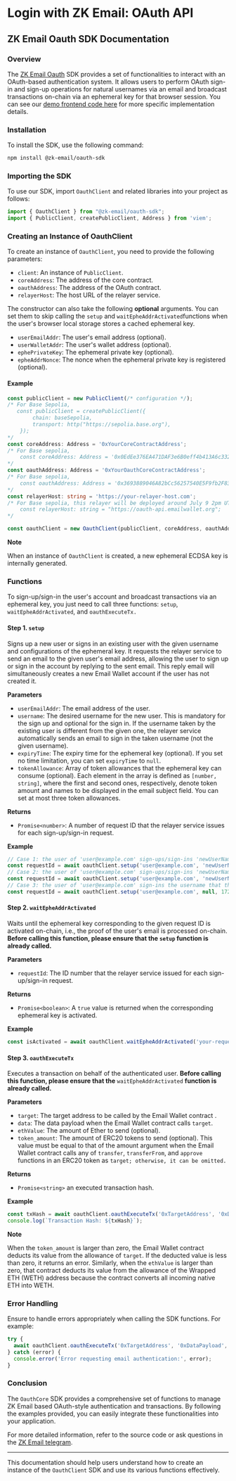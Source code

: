 # Login with ZK Email: OAuth API

## ZK Email Oauth SDK Documentation

### Overview

The [ZK Email Oauth](https://github.com/zkemail/email-wallet/tree/feat/oauth-mvp/packages/ts-sdk) SDK provides a set of functionalities to interact with an OAuth-based authentication system. It allows users to perform OAuth sign-in and sign-up operations for natural usernames via an email and broadcast transactions on-chain via an ephemeral key for that browser session. You can see our [demo frontend code here](https://github.com/zkemail/oauth-demo-ui) for more specific implementation details.

### Installation

To install the SDK, use the following command:

```bash
npm install @zk-email/oauth-sdk
```

### Importing the SDK

To use our SDK, import `OauthClient` and related libraries into your project as follows:

```typescript
import { OauthClient } from "@zk-email/oauth-sdk";
import { PublicClient, createPublicClient, Address } from 'viem';
```

### Creating an Instance of OauthClient

To create an instance of `OauthClient`, you need to provide the following parameters:

* `client`: An instance of `PublicClient`.
* `coreAddress`: The address of the core contract.
* `oauthAddress`: The address of the OAuth contract.
* `relayerHost`: The host URL of the relayer service.

The constructor can also take the following **optional** arguments. You can set them to skip calling the `setup` and `waitEpheAddrActivated`functions when the user's browser local storage stores a cached ephemeral key.

* `userEmailAddr`: The user's email address (optional).
* `userWalletAddr`: The user's wallet address (optional).
* `ephePrivateKey`: The ephemeral private key (optional).
* `epheAddrNonce`: The nonce when the ephemeral private key is registered (optional).

#### Example

```typescript
const publicClient = new PublicClient(/* configuration */);
/* For Base Sepolia,
   const publicClient = createPublicClient({
        chain: baseSepolia,
        transport: http("https://sepolia.base.org"),
    });
*/
const coreAddress: Address = '0xYourCoreContractAddress';
/* For Base sepolia,
    const coreAddress: Address = '0x0EdEe376EA471DAF3e6B0eff4b413A6c332D5195';
*/
const oauthAddress: Address = '0xYourOauthCoreContractAddress';
/* For Base sepolia,
    const oauthAddress: Address = '0x3693889046A82bCc56257540E5F9fb2F83A7A79b';
*/
const relayerHost: string = 'https://your-relayer-host.com';
/* For Base sepolia, this relayer will be deployed around July 9 2pm UTC
    const relayerHost: string = "https://oauth-api.emailwallet.org";
*/

const oauthClient = new OauthClient(publicClient, coreAddress, oauthAddress, relayerHost);
```

**Note**

When an instance of `OauthClient` is created, a new ephemeral ECDSA key is internally generated.

### Functions

To sign-up/sign-in the user's account and broadcast transactions via an ephemeral key, you just need to call three functions: `setup`, `waitEpheAddrActivated`, and `oauthExecuteTx.`

#### Step 1. `setup`

Signs up a new user or signs in an existing user with the given username and configurations of the ephemeral key. It requests the relayer service to send an email to the given user's email address, allowing the user to sign up or sign in the account by replying to the sent email. This reply email will simultaneously creates a new Email Wallet account if the user has not created it.

**Parameters**

* `userEmailAddr`: The email address of the user.
* `username`: The desired username for the new user. This is mandatory for the sign up and optional for the sign in. If the username taken by the existing user is different from the given one, the relayer service automatically sends an email to sign in the taken  username (not the given username).
* `expiryTime`: The expiry time for the ephemeral key (optional). If you set no time limitation, you can set `expiryTime` to `null`.
* `tokenAllowance`: Array of token allowances that the ephemeral key can consume (optional). Each element in the array is defined as  `[number, string]`, where the first and second ones, respectively, denote token amount and names to be displayed in the email subject field. You can set at most three token allowances.

**Returns**

* `Promise<number>`: A number of request ID that the relayer service issues for each sign-up/sign-in request.

**Example**

```typescript
// Case 1: the user of 'user@example.com' sign-ups/sign-ins 'newUserName' and activates the ephemeral key forever with no token allowance. 
const requestId = await oauthClient.setup('user@example.com', 'newUserName', null, null);
// Case 2: the user of 'user@example.com' sign-ups/sign-ins 'newUserName' and activates the ephemeral key until timestamp '1720489011' with token allowances up to 3 ETH and 100 USDC. 
const requestId = await oauthClient.setup('user@example.com', 'newUserName', 1720489011, [[3, "ETH"], [100, "USDC"]]);
// Case 3: the user of 'user@example.com' sign-ins the username that the user already took and activates the ephemeral key until timestamp '1720489011' with token allowances up to 3 ETH and 100 USDC.
const requestId = await oauthClient.setup('user@example.com', null, 1720489011, [[3, "ETH"], [100, "USDC"]]);
```

#### Step 2. `waitEpheAddrActivated`

Waits until the ephemeral key corresponding to the given request ID is activated on-chain, i.e., the proof of the user's email is processed on-chain. **Before calling this function, please ensure that the `setup` function is already called.**

**Parameters**

* `requestId`: The ID number that the relayer service issued for each sign-up/sign-in request.

**Returns**

* `Promise<boolean>`: A `true` value is returned when the corresponding ephemeral key is activated.

**Example**

```typescript
const isActivated = await oauthClient.waitEpheAddrActivated('your-request-id');
```

#### Step 3. `oauthExecuteTx`

Executes a transaction on behalf of the authenticated user. **Before calling this function, please ensure that the** `waitEpheAddrActivated` **function is already called.**

**Parameters**

* `target`: The target address to be called by the Email Wallet contract .
* `data`: The data payload when the Email Wallet contract calls `target`.
* `ethValue`: The amount of Ether to send (optional).
* `token_amount`: The amount of ERC20 tokens to send (optional). This value must be equal to that of the amount argument when the Email Wallet contract calls any of `transfer`, `transferFrom`, and `approve` functions in an ERC20 token as `target; otherwise, it can be omitted.`

**Returns**

* `Promise<string>` an executed transaction hash.

**Example**

```typescript
const txHash = await oauthClient.oauthExecuteTx('0xTargetAddress', '0xDataPayload', null, null);
console.log(`Transaction Hash: ${txHash}`);
```

**Note**

When the `token_amount` is larger than zero, the Email Wallet contract deducts its value from the allowance of `target`. If the deducted value is less than zero, it returns an error. Similarly, when the `ethValue` is larger than zero, that contract deducts its value from the allowance of the Wrapped ETH (WETH) address because the contract converts all incoming native ETH into WETH.

### Error Handling

Ensure to handle errors appropriately when calling the SDK functions. For example:

```typescript
try {
  await oauthClient.oauthExecuteTx('0xTargetAddress', '0xDataPayload', null, null);
} catch (error) {
  console.error('Error requesting email authentication:', error);
}
```

### Conclusion

The `OauthCore` SDK provides a comprehensive set of functions to manage ZK Email based OAuth-style authentication and transactions. By following the examples provided, you can easily integrate these functionalities into your application.

For more detailed information, refer to the source code or ask questions in the [ZK Email telegram](https://t.me/zkemail).

***

This documentation should help users understand how to create an instance of the `OauthClient` SDK and use its various functions effectively.

